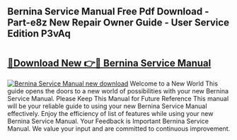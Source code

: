 ## Bernina Service Manual Free Pdf Download - Part-e8z New Repair Owner Guide - User Service Edition P3vAq

# <h2><a href="http://bc15533.oget.top/?id=Bernina+Service+Manual">🔗Download New 👉🔴 Bernina Service Manual</a></h2>

[![Bernina Service Manual new download](https://i.imgur.com/5g1atiW.png)](http://bc15533.oget.top/?id=Bernina+Service+Manual)
Welcome to a New World This guide opens the doors to a new world of possibilities with your new Bernina Service Manual. Please Keep This Manual for Future Reference This manual will be your reliable guide to using your new Bernina Service Manual effectively. Enjoy the efficiency of list of features while using your new Bernina Service Manual. Your Feedback is Important Bernina Service Manual. We value your input and are committed to continuous improvement.
